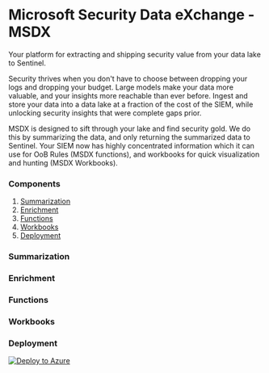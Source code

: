 # Microsoft Security Data eXchange - MSDX
Your platform for extracting and shipping security value from your data lake to Sentinel. 

Security thrives when you don't have to choose between dropping your logs and dropping your budget. Large models make your data more valuable, and your insights more reachable than ever before. Ingest and store your data into a data lake at a fraction of the cost of the SIEM, while unlocking security insights that were complete gaps prior.

MSDX is designed to sift through your lake and find security gold. We do this by summarizing the data, and only returning the summarized data to Sentinel. Your SIEM now has highly concentrated information which it can use for OoB Rules (MSDX functions), and workbooks for quick visualization and hunting (MSDX Workbooks). 

### Components
1. [Summarization](./README.md#Summarization)
2. [Enrichment](./README.md#Enrichment)
3. [Functions](./README.md#Functions)
4. [Workbooks](./README.md#Workbooks)
5. [Deployment](./README.md#Deployment)


### Summarization

### Enrichment

### Functions

### Workbooks

### Deployment
[![Deploy to Azure](https://aka.ms/deploytoazurebutton)](https://portal.azure.com/#create/Microsoft.Template/uri/https%3A%2F%2Fraw.githubusercontent.com%2Fseyed-nouraie%2FMSDX%2Fmain%2FDeploy%2Fazuredeploy.json)
